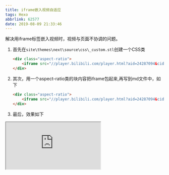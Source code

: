 ```yaml
---
title: iframe嵌入视频自适应
tags: Hexo
abbrlink: 62577
date: 2019-08-09 21:33:46
---
```


解决用iframe标签嵌入视频时，视频与页面不协调的问题。
<!-- more -->

1. 首先在`site\themes\next\source\css\_custom.stl`创建一个CSS类

   ```html
   <div class="aspect-ratio">
       <iframe src="//player.bilibili.com/player.html?aid=24287094&cid=40734416&page=1" scrolling="yes" border="0" frameborder="no" framespacing="1" allowfullscreen="true"></iframe>
   </div>
   ```

2. 其次，用一个aspect-ratio类的块内容把iframe包起来,再写到md文件中，如下

   ```html
   <div class="aspect-ratio">
       <iframe src="//player.bilibili.com/player.html?aid=24287094&cid=40734416&page=1" scrolling="yes" border="0" frameborder="no" framespacing="1" allowfullscreen="true"></iframe>
   </div>
   ```

3.  最后，效果如下

<iframe src="http://pan-yz.chaoxing.com/preview/showpreview_439134309035544576.html"></iframe>